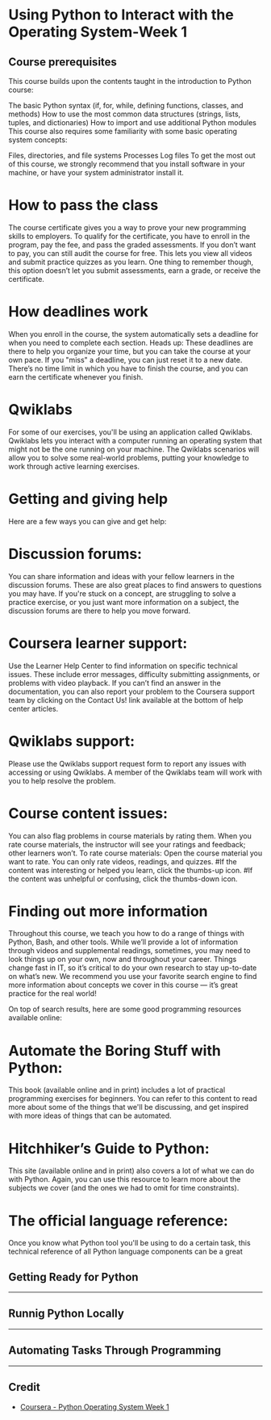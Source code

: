 # Using Python to Interact with the Operating System-Week 1

## Course prerequisites
This course builds upon the contents taught in the introduction to Python course:

The basic Python syntax (if, for, while, defining functions, classes, and methods)
How to use the most common data structures (strings, lists, tuples, and dictionaries)
How to import and use additional Python modules
This course also requires some familiarity with some basic operating system concepts:

Files, directories, and file systems
Processes
Log files
To get the most out of this course, we strongly recommend that you install software in your machine, or have your system administrator install it.

# How to pass the class
The course certificate gives you a way to prove your new programming skills to employers. To qualify for the certificate, you have to enroll in the program, pay the fee, and pass the graded assessments. If you don’t want to pay, you can still audit the course for free. This lets you view all videos and submit practice quizzes as you learn. One thing to remember though, this option doesn’t let you submit assessments, earn a grade, or receive the certificate.

# How deadlines work
When you enroll in the course, the system automatically sets a deadline for when you need to complete each section. Heads up: These deadlines are there to help you organize your time, but you can take the course at your own pace. If you "miss" a deadline, you can just reset it to a new date. There’s no time limit in which you have to finish the course, and you can earn the certificate whenever you finish.

# Qwiklabs
For some of our exercises, you'll be using an application called Qwiklabs. Qwiklabs lets you interact with a computer running an operating system that might not be the one running on your machine. The Qwiklabs scenarios will allow you to solve some real-world problems, putting your knowledge to work through active learning exercises.

# Getting and giving help
Here are a few ways you can give and get help: 

# Discussion forums: 
You can share information and ideas with your fellow learners in the discussion forums. These are also great places to find answers to questions you may have. If you're stuck on a concept, are struggling to solve a practice exercise, or you just want more information on a subject, the discussion forums are there to help you move forward.
# Coursera learner support: 
Use the Learner Help Center to find information on specific technical issues. These include error messages, difficulty submitting assignments, or problems with video playback. If you can’t find an answer in the documentation, you can also report your problem to the Coursera support team by clicking on the Contact Us! link available at the bottom of help center articles.
# Qwiklabs support:
Please use the Qwiklabs support request form to report any issues with accessing or using Qwiklabs. A member of the Qwiklabs team will work with you to help resolve the problem.
# Course content issues: 
You can also flag problems in course materials by rating them. When you rate course materials, the instructor will see your ratings and feedback; other learners won’t. To rate course materials:
Open the course material you want to rate. You can only rate videos, readings, and quizzes.
#If the content was interesting or helped you learn, click the thumbs-up icon.
#If the content was unhelpful or confusing, click the thumbs-down icon.

# Finding out more information
Throughout this course, we teach you how to do a range of things with Python, Bash, and other tools. While we’ll provide a lot of information through videos and supplemental readings, sometimes, you may need to look things up on your own, now and throughout your career. Things change fast in IT, so it’s critical to do your own research to stay up-to-date on what’s new. We recommend you use your favorite search engine to find more information about concepts we cover in this course — it’s great practice for the real world!

On top of search results, here are some good programming resources available online:

# Automate the Boring Stuff with Python: 
This book (available online and in print) includes a lot of practical programming exercises for beginners. You can refer to this content to read more about some of the things that we'll be discussing, and get inspired with more ideas of things that can be automated.
# Hitchhiker’s Guide to Python: 
This site (available online and in print) also covers a lot of what we can do with Python. Again, you can use this resource to learn more about the subjects we cover (and the ones we had to omit for time constraints).
# The official language reference: 
Once you know what Python tool you'll be using to do a certain task, this technical reference of all Python language components can be a great

## Getting Ready for Python

---

## Runnig Python Locally

---

## Automating Tasks Through Programming


---

## Credit
* [Coursera - Python Operating System Week 1](https://www.coursera.org/learn/python-operating-system/home/week/1)
